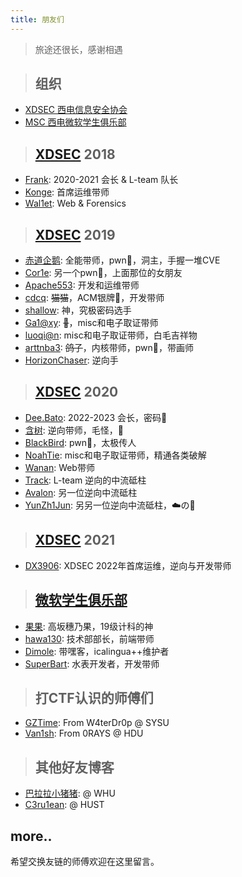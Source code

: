 ```yaml
---
title: 朋友们
---
```


> 旅途还很长，感谢相遇

> ## 组织

- [XDSEC 西电信息安全协会](https://www.xdsec.org/)
- [MSC 西电微软学生俱乐部](https://xdmsc.club/)

> ## [XDSEC](https://www.xdsec.org) 2018

- [Frank](https://blog.frankli.site/): 2020-2021 会长 & L-team 队长
- [Konge](https://blog.konge.pw/): 首席运维带师
- [Wal1et](http://39.105.105.208/): Web & Forensics

> ## [XDSEC](https://www.xdsec.org) 2019

- [赤道企鹅](https://eqqie.cn/): 全能带师，pwn👴，洞主，手握一堆CVE
- [Cor1e](https://cor1e.cn/): 另一个pwn👴，上面那位的女朋友
- [Apache553](https://blog.apache553.com/): 开发和运维带师
- [cdcq](https://cdcq.github.io/): ~~猫猫~~，ACM银牌👴，开发带师
- [shallow](https://shal10w.github.io/): 神，究极密码选手
- [Ga1@xy](http://www.ga1axy.top): ~~🐏~~，misc和电子取证带师
- [luoqi@n](https://luoq1an.github.io/): misc和电子取证带师，白毛吉祥物
- [arttnba3](https://arttnba3.cn/): ~~鸽子~~，内核带师，pwn👴，带画师
- [HorizonChaser](https://horizonchaser.github.io/): 逆向手

> ## [XDSEC](https://www.xdsec.org) 2020

- [Dee.Bato](https://www.d33b4t0.com/): 2022-2023 会长，密码👴
- [含树](https://innerspace-hs.github.io/): 逆向带师，毛怪，🌲
- [BlackBird](https://blackbird-bb.github.io/): pwn👴，太极传人
- [NoahTie](https://noahtie.github.io/): misc和电子取证带师，精通各类破解
- [Wanan](https://blog.wanan.world/): Web带师
- [Track](https://www.trackonyou.top/): L-team 逆向的中流砥柱
- [Avalon](https://www.4va10n.top/): 另一位逆向中流砥柱
- [YunZh1Jun](https://www.yunzh1jun.com/): 另另一位逆向中流砥柱，☁️の🍄

> ## [XDSEC](https://www.xdsec.org) 2021

- [DX3906](https://blog.dx39061.top/): XDSEC 2022年首席运维，逆向与开发带师

> ## [微软学生俱乐部](https://xdmsc.club)

- [果果](https://orangecheers.top/): 高坂穗乃果，19级计科的神
- [hawa130](https://hawa130.com/): 技术部部长，前端带师
- [Dimole](https://blog.dml.ink/): 带嘿客，icalingua++维护者
- [SuperBart](https://www.superbart.xyz/): 水表开发者，开发带师

> ## 打CTF认识的师傅们

- [GZTime](https://blog.gztime.cc/): From W4terDr0p @ SYSU
- [Van1sh](https://jayxv.github.io/): From 0RAYS @ HDU

> ## 其他好友博客

- [巴拉拉小猪猪](https://liuxiaozhu01.github.io/): @ WHU
- [C3ru1ean](https://c3ru1ean.github.io/): @ HUST

## more..

希望交换友链的师傅欢迎在这里留言。
